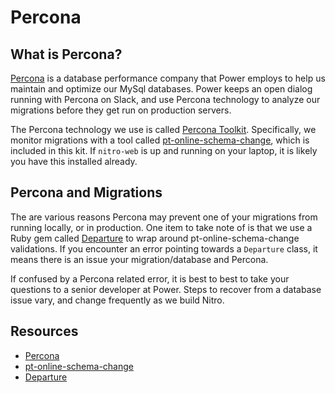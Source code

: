 # Percona

## What is Percona?

[Percona](https://www.percona.com/) is a database performance company that Power employs to help us maintain and optimize our MySql databases. Power keeps an open dialog running with Percona on Slack, and use Percona technology to analyze our migrations before they get run on production servers.

The Percona technology we use is called [Percona Toolkit](https://www.percona.com/doc/percona-toolkit/LATEST/index.html). Specifically, we monitor migrations with a tool called [pt-online-schema-change](https://www.percona.com/doc/percona-toolkit/LATEST/pt-online-schema-change.html), which is included in this kit. If `nitro-web` is up and running on your laptop, it is likely you have this installed already.

## Percona and Migrations

The are various reasons Percona may prevent one of your migrations from running locally, or in production. One item to take note of is that we use a Ruby gem called [Departure](https://github.com/departurerb/departure) to wrap around pt-online-schema-change validations. If you encounter an error pointing towards a `Departure` class, it means there is an issue your migration/database and Percona.

If confused by a Percona related error, it is best to best to take your questions to a senior developer at Power. Steps to recover from a database issue vary, and change frequently as we build Nitro.

## Resources

- [Percona](https://www.percona.com/)
- [pt-online-schema-change](https://www.percona.com/doc/percona-toolkit/LATEST/pt-online-schema-change.html)
- [Departure](https://github.com/departurerb/departure)
